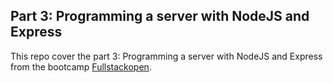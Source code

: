 ## Part 3: Programming a server with NodeJS and Express

This repo cover the part 3: Programming a server with NodeJS and Express from the bootcamp [Fullstackopen](https://fullstackopen.com).
